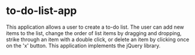 # to-do-list-app
 This application allows a user to create a to-do list. The user can add new items to the list, change the order of list items by dragging and dropping, strike through an item with a double click, or delete an item by clicking once on the 'x' button. This application implements the jQuery library.
